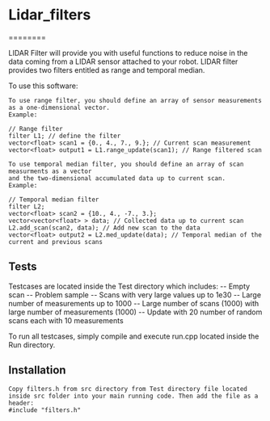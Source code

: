 # Lidar_filters
========

LIDAR Filter will provide you with useful functions to reduce noise in the data coming from a LIDAR sensor
attached to your robot. LIDAR filter provides two filters entitled as range and temporal median.

To use this software:

    To use range filter, you should define an array of sensor measurements as a one-dimensional vector.
    Example:
    
    // Range filter
    filter L1; // define the filter
    vector<float> scan1 = {0., 4., 7., 9.}; // Current scan measurement
    vector<float> output1 = L1.range_update(scan1); // Range filtered scan

    To use temporal median filter, you should define an array of scan measurments as a vector
    and the two-dimensional accumulated data up to current scan.
    Example:
	
    // Temporal median filter
	filter L2;
    vector<float> scan2 = {10., 4., -7., 3.};
    vector<vector<float> > data; // Collected data up to current scan
	L2.add_scan(scan2, data); // Add new scan to the data
	vector<float> output2 = L2.med_update(data); // Temporal median of the current and previous scans

Tests
--------
Testcases are located inside the Test directory which includes:
	-- Empty scan
	-- Problem sample 
	-- Scans with very large values up to 1e30
	-- Large number of measurements up to 1000
	-- Large number of scans (1000) with large number of measurements (1000)
	-- Update with 20 number of random scans each with 10 measurements

To run all testcases, simply compile and execute run.cpp located inside the Run directory.
	
Installation
--------
    Copy filters.h from src directory from Test directory file located inside src folder into your main running code. Then add the file as a header:
    #include "filters.h"
